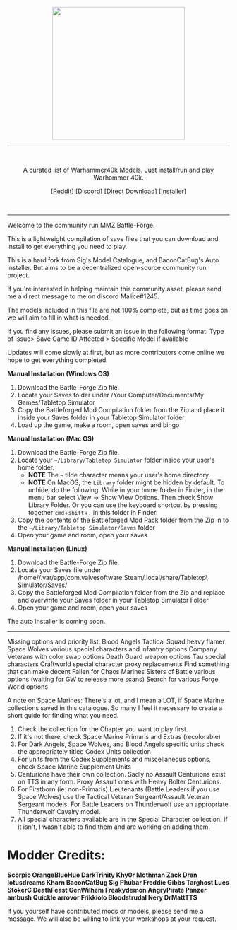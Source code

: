 <br/>
<div align="center">
  <img width="300px" src="https://raw.githubusercontent.com/TTSWarhammer40k/Battleforged-Workshop-Mod-Compilation/master/images/LOGO.png">
  <hr style="height:1px;border:center;;" />
</div>
<br/>
<div align="center">

A curated list of Warhammer40k Models. Just install/run and play Warhammer 40k.

[[Reddit](https://www.reddit.com/r/TTSWarhammer40k/)] [[Discord](https://discord.gg/XkBbs5M)] [[Direct Download](https://github.com/TTSWarhammer40k/Battleforged-Workshop-Mod-Compilation/raw/master/battle-forge.zip)] [[Installer]()]
</div>
<br/>
<hr style="height:1px;border:center;;" />



Welcome to the community run MMZ Battle-Forge.


This is a lightweight compilation of save files that you can download and install to get everything you need to play. 

This is a hard fork from Sig's Model Catalogue, and BaconCatBug's Auto installer. But aims to be a decentralized open-source community run project. 

If you're interested in helping maintain this community asset, please send me a direct message to me on discord Malice#1245.

The models included in this file are not 100% complete, but as time goes on we will aim to fill in what is needed.

If you find any issues, please submit an issue in the following format: Type of Issue> Save Game ID Affected > Specific Model if available

Updates will come slowly at first, but as more contributors come online we hope to get everything completed.

**Manual Installation (Windows OS)**
1. Download the Battle-Forge Zip file.
2. Locate your Saves folder under /Your Computer/Documents/My Games/Tabletop Simulator
3. Copy the Battleforged Mod Compilation folder from the Zip and place it inside your Saves folder in your Tabletop Simulator folder
4. Load up the game, make a room, open saves and bingo

**Manual Installation (Mac OS)**

1. Download the Battle-Forge Zip file.
2. Locate your `~/Library/Tabletop Simulator` folder inside your user's home folder.
    - **NOTE** The `~` tilde character means your user's home directory.
    - **NOTE** On MacOS, the `Library` folder might be hidden by default. To unhide, do the following. While in your home folder in Finder, in the menu bar select View -> Show View Options. Then check Show Library Folder. Or you can use the keyboard shortcut by pressing together `cmd`+`shift`+`.` in this folder in Finder.
3. Copy the contents of the Battleforged Mod Pack folder from the Zip in to the `~/Library/Tabletop Simulator/Saves` folder
4. Open your game and room, open your saves

**Manual Installation (Linux)**
1. Download the Battle-Forge Zip file.
2. Locate your Saves file under /home/<username>/.var/app/com.valvesoftware.Steam/.local/share/Tabletop\ Simulator/Saves/
3. Copy the Battleforged Mod Compilation folder from the Zip and replace and overwrite your Saves folder in your Tabletop Simulator Folder
4. Open your game and room, open your saves

The auto installer is coming soon.
<hr style="height:1px;border:center;;" />


Missing options and priority list:
Blood Angels Tactical Squad heavy flamer
Space Wolves various special characters and infantry options
Company Veterans with color swap options
Death Guard weapon options
Tau special characters
Craftworld special character proxy replacements
Find something that can make decent Fallen for Chaos Marines
Sisters of Battle various options (waiting for GW to release more scans)
Search for various Forge World options

A note on Space Marines:
There's a lot, and I mean a LOT, if Space Marine collections saved in this catalogue. So many I feel it necessary to create a short guide for finding what you need.
1. Check the collection for the Chapter you want to play first.
2. If it's not there, check Space Marine Primaris and Extras (recolorable)
3. For Dark Angels, Space Wolves, and Blood Angels specific units check the appropriately titled Codex Units collection
4. For units from the Codex Supplements and miscellaneous options, check Space Marine Supplement Units
5. Centurions have their own collection. Sadly no Assault Centurions exist on TTS in any form. Proxy Assault ones with Heavy Bolter Centurions.
6. For Firstborn (ie: non-Primaris) Lieutenants (Battle Leaders if you use Space Wolves) use the Tactical Veteran Sergeant/Assault Veteran Sergeant models. For Battle Leaders on Thunderwolf use an appropriate Thunderwolf Cavalry model.
7. All special characters available are in the Special Character collection. If it isn't, I wasn't able to find them and are working on adding them.

# Modder Credits:
**Scorpio
OrangeBlueHue
DarkTrinity
Khy0r
Mothman Zack
Dren
lotusdreams
Kharn
BaconCatBug
Sig
Phubar
Freddie Gibbs
Targhost
Lues
StokerC
DeathFeast
GenWilhem
Freakydemon
AngryPirate
Panzer
ambush
Quickle
arrovor
Frikkiolo
Bloodstrudal
Nery
DrMattTTS**

If you yourself have contributed mods or models, please send me a message. We will also be willing to link your workshops at your request.
